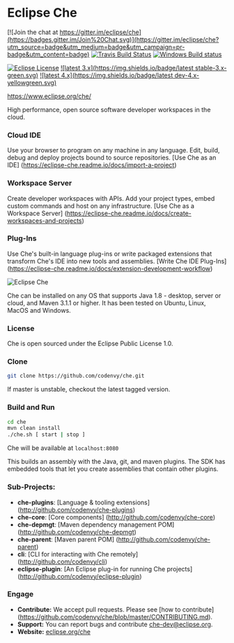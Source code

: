 # Eclipse Che
[![Join the chat at https://gitter.im/eclipse/che](https://badges.gitter.im/Join%20Chat.svg)](https://gitter.im/eclipse/che?utm_source=badge&utm_medium=badge&utm_campaign=pr-badge&utm_content=badge)
[![Travis Build Status](https://travis-ci.org/codenvy/che.svg?branch=master)](https://travis-ci.org/codenvy/che)
[![Windows Build status](https://ci.appveyor.com/api/projects/status/ro78pmwomlklkwbo?svg=true)](https://ci.appveyor.com/project/codenvy/che)

[![Eclipse License](http://img.shields.io/badge/license-Eclipse-brightgreen.svg)](https://github.com/codenvy/che/blob/master/LICENSE)
[![latest 3.x](https://img.shields.io/badge/latest stable-3.x-green.svg)](https://github.com/codenvy/che/tree/master)
[![latest 4.x](https://img.shields.io/badge/latest dev-4.x-yellowgreen.svg)](https://github.com/codenvy/che/tree/4.0)


https://www.eclipse.org/che/

High performance, open source software developer workspaces in the cloud.

### Cloud IDE
Use your browser to program on any machine in any language. Edit, build, debug and deploy projects bound to source repositories.  [Use Che as an IDE] (https://eclipse-che.readme.io/docs/import-a-project)

### Workspace Server
Create developer workspaces with APIs. Add your project types, embed custom commands and host on any infrastructure. [Use Che as a Workspace Server] (https://eclipse-che.readme.io/docs/create-workspaces-and-projects)

### Plug-Ins
Use Che's built-in language plug-ins or write packaged extensions that transform Che's IDE into new tools and assemblies. [Write Che IDE Plug-Ins] (https://eclipse-che.readme.io/docs/extension-development-workflow)



![Eclipse Che](https://www.eclipse.org/che/img/che-autocomplete.png "Eclipse Che")

Che can be installed on any OS that supports Java 1.8 - desktop, server or cloud, and Maven 3.1.1 or higher. It has been tested on Ubuntu, Linux, MacOS and Windows. 

### License
Che is open sourced under the Eclipse Public License 1.0.

### Clone

```sh
git clone https://github.com/codenvy/che.git
```
If master is unstable, checkout the latest tagged version.

### Build and Run
```sh
cd che
mvn clean install
./che.sh [ start | stop ]
```
Che will be available at ```localhost:8080```

This builds an assembly with the Java, git, and maven plugins.  The SDK has embedded tools that let you create assemblies that contain other plugins.


### Sub-Projects:
* **che-plugins**:             [Language & tooling extensions] (http://github.com/codenvy/che-plugins)
* **che-core**:                [Core components] (http://github.com/codenvy/che-core)
* **che-depmgt**:              [Maven dependency management POM] (http://github.com/codenvy/che-depmgt)
* **che-parent**:              [Maven parent POM] (http://github.com/codenvy/che-parent)
* **cli**:                     [CLI for interacting with Che remotely] (http://github.com/codenvy/cli)
* **eclipse-plugin**:          [An Eclipse plug-in for running Che projects] (http://github.com/codenvy/eclipse-plugin)

### Engage
* **Contribute:** We accept pull requests. Please see [how to contribute] (https://github.com/codenvy/che/blob/master/CONTRIBUTING.md).
* **Support:** You can report bugs and contribute [che-dev@eclipse.org](email:che-dev@eclipse.org). 
* **Website:** [eclipse.org/che](https://eclipse.org/che)

